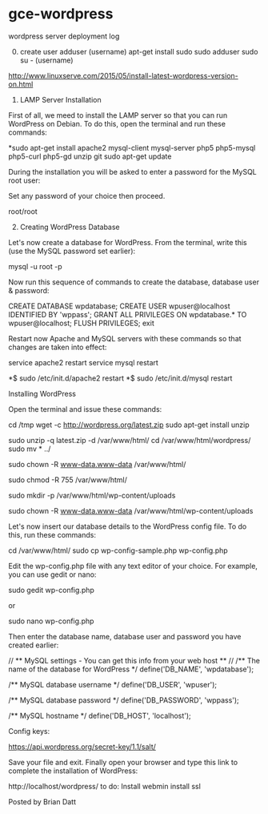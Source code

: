 # gce-wordpress
wordpress server deployment log


0. create user
adduser (username)
apt-get install sudo
sudo adduser <username> sudo
su - (username)

http://www.linuxserve.com/2015/05/install-latest-wordpress-version-on.html

1. LAMP Server Installation

First of all, we meed to install the LAMP server so that you can run WordPress on Debian. To do this, open the terminal and run these commands:


*sudo apt-get install apache2 mysql-client mysql-server php5 php5-mysql php5-curl php5-gd unzip git
sudo apt-get update

During the installation you will be asked to enter a password for the MySQL root user:



Set any password of your choice then proceed.

root/root

2. Creating WordPress Database

Let's now create a database for WordPress. From the terminal, write this (use the MySQL password set earlier):

mysql -u root -p

Now run this sequence of commands to create the database, database user & password:

CREATE DATABASE wpdatabase; 
CREATE USER wpuser@localhost IDENTIFIED BY 'wppass'; 
GRANT ALL PRIVILEGES ON wpdatabase.* TO wpuser@localhost; 
FLUSH PRIVILEGES; 
exit

Restart now Apache and MySQL servers with these commands so that changes are taken into effect:

service apache2 restart 
service mysql restart

*$ sudo /etc/init.d/apache2 restart
*$ sudo /etc/init.d/mysql restart

Installing WordPress

Open the terminal and issue these commands:

cd /tmp 
wget -c http://wordpress.org/latest.zip 
sudo apt-get install unzip


sudo unzip -q latest.zip -d /var/www/html/ 
cd /var/www/html/wordpress/ 
sudo mv * ../


sudo chown -R www-data.www-data /var/www/html/

sudo chmod -R 755 /var/www/html/

sudo mkdir -p /var/www/html/wp-content/uploads 

sudo chown -R www-data.www-data /var/www/html/wp-content/uploads


Let's now insert our database details to the WordPress config file. To do this, run these commands:

cd /var/www/html/
sudo cp wp-config-sample.php wp-config.php

Edit the wp-config.php file with any text editor of your choice. For example, you can use gedit or nano:

sudo gedit wp-config.php

or

sudo nano wp-config.php

Then enter the database name, database user and password you have created earlier:

// ** MySQL settings - You can get this info from your web host ** //
/** The name of the database for WordPress */
define('DB_NAME', 'wpdatabase');

/** MySQL database username */
define('DB_USER', 'wpuser');

/** MySQL database password */
define('DB_PASSWORD', 'wppass');

/** MySQL hostname */
define('DB_HOST', 'localhost');

Config keys:

https://api.wordpress.org/secret-key/1.1/salt/

Save your file and exit. Finally open your browser and type this link to complete the installation of WordPress:

http://localhost/wordpress/
to do:
Install webmin
install ssl






Posted by Brian Datt
